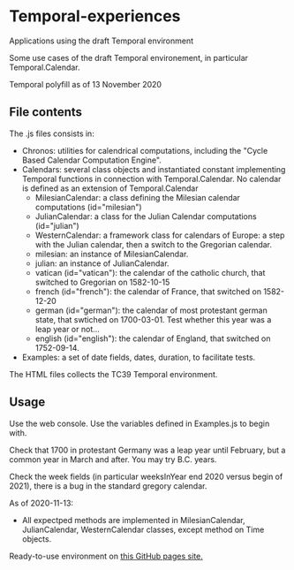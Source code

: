 # Temporal-experiences
Applications using the draft Temporal environment

Some use cases of the draft Temporal environement, in particular Temporal.Calendar.

Temporal polyfill as of 13 November 2020

## File contents
The .js files consists in:
* Chronos: utilities for calendrical computations, including the "Cycle Based Calendar Computation Engine".
* Calendars: several class objects and instantiated constant implementing Temporal functions in connection with Temporal.Calendar.
No calendar is defined as an extension of Temporal.Calendar
  * MilesianCalendar: a class defining the Milesian calendar computations (id="milesian")
  * JulianCalendar: a class for the Julian Calendar computations (id="julian")
  * WesternCalendar: a framework class for calendars of Europe: a step with the Julian calendar, then a switch to the Gregorian calendar.
  * milesian: an instance of MilesianCalendar.
  * julian: an instance of JulianCalendar.
  * vatican (id="vatican"): the calendar of the catholic church, that switched to Gregorian on 1582-10-15
  * french (id="french"): the calendar of France, that switched on 1582-12-20
  * german (id="german"): the calendar of most protestant german state, that swtiched on 1700-03-01. Test whether this year was a leap year or not...
  * english (id="english"): the calendar of England, that switched on 1752-09-14. 
* Examples: a set of date fields,  dates, duration, to facilitate tests.

The HTML files collects the TC39 Temporal environment.

## Usage
Use the web console.
Use the variables defined in Examples.js to begin with.

Check that 1700 in protestant Germany was a leap year until February, but a common year in March and after.
You may try B.C. years.

Check the week fields (in particular weeksInYear end 2020 versus begin of 2021), there is a bug in the standard gregory calendar.

As of 2020-11-13: 
* All expectped methods are implemented in MilesianCalendar, JulianCalendar, WesternCalendar classes, except method on Time objects.

Ready-to-use environment on [this GitHub pages site.](https://louis-aime.github.io/Temporal-experiences/)
